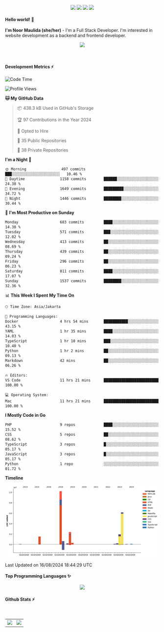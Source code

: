 <p align="center">
  <img src="https://dev.discordprofiles.me/badge/status/814439552055771206?simple=true">
  <img src="https://dev.discordprofiles.me/badge/playing/814439552055771206">
  <img src="https://dev.discordprofiles.me/badge/vscode/814439552055771206">
  <img src="https://dev.discordprofiles.me/badge/spotify/814439552055771206">
</p>

#### Hello world! 👋
**I'm Noor Maulida (she/her)** - I'm a Full Stack Developer. I'm interested in website development as a backend and frontend developer.

<p align="center">
  <img src="https://skillicons.dev/icons?i=go,php,laravel,nodejs,vue,express,ruby,python,mongodb,docker,aws,gcp" />
</p>
<br>

#### Development Metrics ⚡
<!--START_SECTION:waka-->
![Code Time](http://img.shields.io/badge/Code%20Time-406%20hrs%2045%20mins-blue)

![Profile Views](http://img.shields.io/badge/Profile%20Views-5-blue)

**🐱 My GitHub Data** 

> 📦 438.3 kB Used in GitHub's Storage 
 > 
> 🏆 97 Contributions in the Year 2024
 > 
> 💼 Opted to Hire
 > 
> 📜 35 Public Repositories 
 > 
> 🔑 38 Private Repositories 
 > 
**I'm a Night 🦉** 

```text
🌞 Morning                497 commits         ███░░░░░░░░░░░░░░░░░░░░░░   10.46 % 
🌆 Daytime                1158 commits        ██████░░░░░░░░░░░░░░░░░░░   24.38 % 
🌃 Evening                1649 commits        █████████░░░░░░░░░░░░░░░░   34.72 % 
🌙 Night                  1446 commits        ████████░░░░░░░░░░░░░░░░░   30.44 % 
```
📅 **I'm Most Productive on Sunday** 

```text
Monday                   683 commits         ████░░░░░░░░░░░░░░░░░░░░░   14.38 % 
Tuesday                  571 commits         ███░░░░░░░░░░░░░░░░░░░░░░   12.02 % 
Wednesday                413 commits         ██░░░░░░░░░░░░░░░░░░░░░░░   08.69 % 
Thursday                 439 commits         ██░░░░░░░░░░░░░░░░░░░░░░░   09.24 % 
Friday                   296 commits         ██░░░░░░░░░░░░░░░░░░░░░░░   06.23 % 
Saturday                 811 commits         ████░░░░░░░░░░░░░░░░░░░░░   17.07 % 
Sunday                   1537 commits        ████████░░░░░░░░░░░░░░░░░   32.36 % 
```


📊 **This Week I Spent My Time On** 

```text
🕑︎ Time Zone: Asia/Jakarta

💬 Programming Languages: 
Docker                   4 hrs 54 mins       ███████████░░░░░░░░░░░░░░   43.15 % 
YAML                     1 hr 35 mins        ████░░░░░░░░░░░░░░░░░░░░░   14.03 % 
TypeScript               1 hr 10 mins        ███░░░░░░░░░░░░░░░░░░░░░░   10.40 % 
Python                   1 hr 2 mins         ██░░░░░░░░░░░░░░░░░░░░░░░   09.13 % 
Markdown                 42 mins             ██░░░░░░░░░░░░░░░░░░░░░░░   06.26 % 

🔥 Editors: 
VS Code                  11 hrs 21 mins      █████████████████████████   100.00 % 

💻 Operating System: 
Mac                      11 hrs 21 mins      █████████████████████████   100.00 % 
```

**I Mostly Code in Go** 

```text
PHP                      9 repos             ████░░░░░░░░░░░░░░░░░░░░░   15.52 % 
CSS                      5 repos             ██░░░░░░░░░░░░░░░░░░░░░░░   08.62 % 
TypeScript               3 repos             █░░░░░░░░░░░░░░░░░░░░░░░░   05.17 % 
JavaScript               3 repos             █░░░░░░░░░░░░░░░░░░░░░░░░   05.17 % 
Python                   1 repo              ░░░░░░░░░░░░░░░░░░░░░░░░░   01.72 % 
```



**Timeline**

![Lines of Code chart](https://raw.githubusercontent.com/noormaulida/noormaulida/main/assets/bar_graph.png)


 Last Updated on 16/08/2024 18:44:29 UTC
<!--END_SECTION:waka-->

#### Top Programming Languages ✨
<p align="center">
  <img src="https://api.githubtrends.io/user/svg/noormaulida/langs?time_range=one_year&include_private=true&compact=true&theme=dark" />
</p>

#### Github Stats ⚡
<p align="center">
  <table>
    <tr>
      <td>
        <img src="https://github-readme-streak-stats.herokuapp.com?user=noormaulida&theme=react&hide_border=true&mode=weekly" height="180" />
      </td>
      <td>
        <img src="https://github-readme-stats.vercel.app/api?username=noormaulida&theme=react&count_private=true&hide_border=true&line_height=20" height="180"/>
      </td>
    </tr>
</p>
<br>
